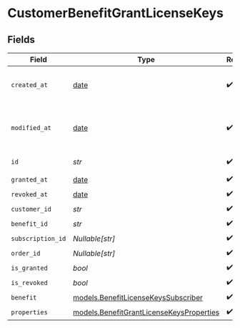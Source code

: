 # CustomerBenefitGrantLicenseKeys


## Fields

| Field                                                                                      | Type                                                                                       | Required                                                                                   | Description                                                                                |
| ------------------------------------------------------------------------------------------ | ------------------------------------------------------------------------------------------ | ------------------------------------------------------------------------------------------ | ------------------------------------------------------------------------------------------ |
| `created_at`                                                                               | [date](https://docs.python.org/3/library/datetime.html#date-objects)                       | :heavy_check_mark:                                                                         | Creation timestamp of the object.                                                          |
| `modified_at`                                                                              | [date](https://docs.python.org/3/library/datetime.html#date-objects)                       | :heavy_check_mark:                                                                         | Last modification timestamp of the object.                                                 |
| `id`                                                                                       | *str*                                                                                      | :heavy_check_mark:                                                                         | The ID of the object.                                                                      |
| `granted_at`                                                                               | [date](https://docs.python.org/3/library/datetime.html#date-objects)                       | :heavy_check_mark:                                                                         | N/A                                                                                        |
| `revoked_at`                                                                               | [date](https://docs.python.org/3/library/datetime.html#date-objects)                       | :heavy_check_mark:                                                                         | N/A                                                                                        |
| `customer_id`                                                                              | *str*                                                                                      | :heavy_check_mark:                                                                         | N/A                                                                                        |
| `benefit_id`                                                                               | *str*                                                                                      | :heavy_check_mark:                                                                         | N/A                                                                                        |
| `subscription_id`                                                                          | *Nullable[str]*                                                                            | :heavy_check_mark:                                                                         | N/A                                                                                        |
| `order_id`                                                                                 | *Nullable[str]*                                                                            | :heavy_check_mark:                                                                         | N/A                                                                                        |
| `is_granted`                                                                               | *bool*                                                                                     | :heavy_check_mark:                                                                         | N/A                                                                                        |
| `is_revoked`                                                                               | *bool*                                                                                     | :heavy_check_mark:                                                                         | N/A                                                                                        |
| `benefit`                                                                                  | [models.BenefitLicenseKeysSubscriber](../models/benefitlicensekeyssubscriber.md)           | :heavy_check_mark:                                                                         | N/A                                                                                        |
| `properties`                                                                               | [models.BenefitGrantLicenseKeysProperties](../models/benefitgrantlicensekeysproperties.md) | :heavy_check_mark:                                                                         | N/A                                                                                        |